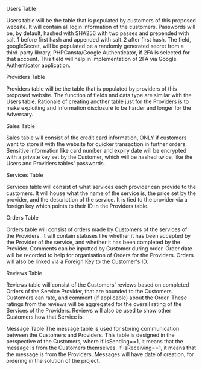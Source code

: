 Users Table

Users table will be the table that is populated by customers of this proposed website. It will contain all login information of the customers. 
Passwords will be, by default, hashed with SHA256 with two passes and prepended with salt_1 before first hash and appended with salt_2 after first hash. 
The field, googleSecret, will be populated be a randomly generated secret from a third-party library, PHPGansta/Google Authenticator, if 2FA is selected for that account. This field will help in implementation of 2FA via Google Authenticator application.


Providers Table

Providers table will be the table that is populated by providers of this proposed website. The function of fields and data type are similar with the Users table. 
Rationale of creating another table just for the Providers is to make exploiting and information disclosure to be harder and longer for the Adversary.


Sales Table

Sales table will consist of the credit card information, ONLY if customers want to store it with the website for quicker transaction in further orders. 
Sensitive information like card number and expiry date will be encrypted with a private key set by the Customer, which will be hashed twice, like the Users and Providers tables' passwords.


Services Table

Services table will consist of what services each provider can provide to the customers. It will house what the name of the service is, the price set by the provider, and the description of the service. 
It is tied to the provider via a foreign key which points to their ID in the Providers table.


Orders Table

Orders table will consist of orders made by Customers of the services of the Providers. It will contain statuses like whether it has been accepted by the Provider of the service, and whether it has been completed by the Provider. 
Comments can be inputted by Customer during order. Order date will be recorded to help for organisation of Orders for the Providers. Orders will also be linked via a Foreign Key to the Customer's ID. 


Reviews Table

Reviews table will consist of the Customers' reviews based on completed Orders of the Service Provider, that are bounded to the Customers. Customers can rate, and comment (if applicable) about the Order. 
These ratings from the reviews will be aggregated for the overall rating of the Services of the Providers. Reviews will also be used to show other Customers how that Service is.


Message Table
The message table is used for storing communication between the Customers and Providers. This table is designed in the perspective of the Customers, where if isSending==1, it means that the message is from the Customers themselves. 
If isReceiving==1, it means that the message is from the Providers. Messages will have date of creation, for ordering in the solution of the project.
